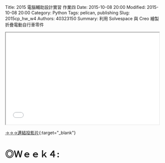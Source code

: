 Title: 2015 電腦輔助設計實習 作業四
Date: 2015-10-08 20:00
Modified: 2015-10-08 20:00
Category: Python
Tags: pelican, publishing
Slug: 2015cp_hw_w4
Authors: 40323150
Summary: 利用 Solvespace 與 Creo 繪製折疊電動自行車零件

<iframe src="simplest.html" width="500" height="300"></iframe>

[→→→連結投影片](simplest.html){:target="_blank"}

◎Ｗｅｅｋ４:
============